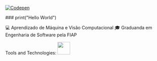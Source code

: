 <a href="https://codepen.io/gab-codes" target="_blank"><img src="https://img.shields.io/badge/-Codepen-black?style=flat&logo=Codepen&logoColor=white" alt="Codepen" /></a>
</div>
### print("Hello World")

💻 Aprendizado de Máquina e Visão Computacional
🎓 Graduanda em Engenharia de Software pela FIAP 


Tools and Technologies:
<img src="https://cdn.jsdelivr.net/gh/devicons/devicon/icons/python/python-original.svg" width="40" height="40"/>
          


